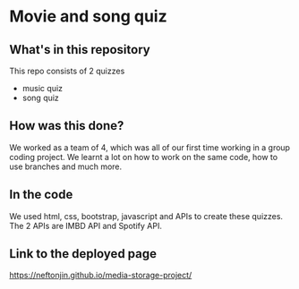 # Movie and song quiz

## What's in this repository
This repo consists of 2 quizzes
- music quiz
- song quiz 

## How was this done?
We worked as a team of 4, which was all of our first time working in a group coding project. We learnt a lot on how to work on the same code, how to use branches and much more. 

## In the code 
We used html, css, bootstrap, javascript and APIs to create these quizzes. The 2 APIs are IMBD API and Spotify API.


## Link to the deployed page
https://neftonjin.github.io/media-storage-project/
